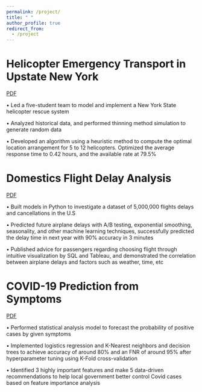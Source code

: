 ```yaml
---
permalink: /project/
title: " "
author_profile: true
redirect_from: 
  - /project
---
```


Helicopter Emergency Transport in Upstate New York
======
[PDF](/files/Helicopter.pdf)

•	Led a five-student team to model and implement a New York State helicopter rescue system

•	Analyzed historical data, and performed thinning method simulation to generate random data

•	Developed an algorithm using a heuristic method to compute the optimal location arrangement for 5 to 12 helicopters. Optimized the average response time to 0.42 hours, and the available rate at 79.5%


Domestics Flight Delay Analysis
======
[PDF](/files/delay.pdf)

•	Built models in Python to investigate a dataset of 5,000,000 flights delays and cancellations in the U.S

•	Predicted future airplane delays with A/B testing, exponential smoothing, seasonality, and other machine learning techniques, successfully predicted the delay time in next year with 90% accuracy in 3 minutes

•	Published advice for passengers regarding choosing flight through intuitive visualization by SQL and Tableau, and demonstrated the correlation between airplane delays and factors such as weather, time, etc



COVID-19 Prediction from Symptoms
======
[PDF](/files/covid.pdf)

•	Performed statistical analysis model to forecast the probability of positive cases by given symptoms

•	Implemented logistics regression and K-Nearest neighbors and decision trees to achieve accuracy of around 80% and an FNR of around 95% after hyperparameter tuning using K-Fold cross-validation

•	Identified 3 highly important features and make 5 data-driven recommendations to help local government better control Covid cases based on feature importance analysis